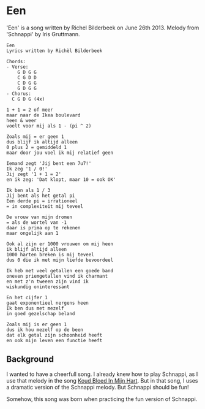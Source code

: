 # Een

'Een' is a song written by Richel Bilderbeek on June 26th 2013. 
Melody from 'Schnappi' by Iris Gruttmann.

```
Een
Lyrics written by Richèl Bilderbeek

Chords:
- Verse: 
    G D G G
    C G D D 
    C D G G
    G D G G
- Chorus: 
  C G D G (4x)

1 + 1 = 2 of meer
maar naar de Ikea boulevard 
heen & weer
voelt voor mij als 1 - (pi ^ 2)

Zoals mij = er geen 1
dus blijf ik altijd alleen
0 plus 2 = gemiddeld 1
maar door jou voel ik mij relatief geen

Iemand zegt 'Jij bent een 7u7!'
Ik zeg '1 / 0!'
Jij zegt '1 + 1 = 2'
en ik zeg: 'Dat klopt, maar 10 = ook OK'

Ik ben als 1 / 3
Jij bent als het getal pi
Een derde pi = irrationeel
= in complexiteit mij teveel

De vrouw van mijn dromen
= als de wortel van -1
daar is prima op te rekenen
maar ongelijk aan 1

Ook al zijn er 1000 vrouwen om mij heen
ik blijf altijd alleen
1000 harten breken is mij teveel
dus 0 die ik met mijn liefde bevoordeel

Ik heb met veel getallen een goede band
oneven priemgetallen vind ik charmant
en met z'n tweeen zijn vind ik
wiskundig oninteressant 

En het cijfer 1
gaat exponentieel nergens heen
Ik ben dus met mezelf
in goed gezelschap beland

Zoals mij is er geen 1
dus ik hou mezelf op de been
dat elk getal zijn schoonheid heeft
en ook mijn leven een functie heeft
```

## Background

I wanted to have a cheerfull song. 
I already knew how to play Schnappi, 
as I use that melody in the song [Koud Bloed In Mijn Hart](KoudBloedInMijnHart.md).
But in that song, I uses a dramatic version of the Schnappi melody. 
But Schnappi should be fun! 

Somehow, this song was born when practicing the fun version of Schnappi.
